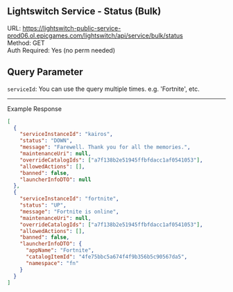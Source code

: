 ## Lightswitch Service - Status (Bulk)

URL: https://lightswitch-public-service-prod06.ol.epicgames.com/lightswitch/api/service/bulk/status \
Method: GET \
Auth Required: Yes (no perm needed)

## Query Parameter

`serviceId`: You can use the query multiple times. e.g. 'Fortnite', etc.

---

Example Response

```json
[
  {
    "serviceInstanceId": "kairos",
    "status": "DOWN",
    "message": "Farewell. Thank you for all the memories.",
    "maintenanceUri": null,
    "overrideCatalogIds": ["a7f138b2e51945ffbfdacc1af0541053"],
    "allowedActions": [],
    "banned": false,
    "launcherInfoDTO": null
  },
  {
    "serviceInstanceId": "fortnite",
    "status": "UP",
    "message": "Fortnite is online",
    "maintenanceUri": null,
    "overrideCatalogIds": ["a7f138b2e51945ffbfdacc1af0541053"],
    "allowedActions": [],
    "banned": false,
    "launcherInfoDTO": {
      "appName": "Fortnite",
      "catalogItemId": "4fe75bbc5a674f4f9b356b5c90567da5",
      "namespace": "fn"
    }
  }
]
```
